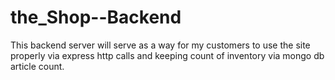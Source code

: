 # the_Shop--Backend
This backend server will serve as a way for my customers to use the site properly via express http calls and keeping count of inventory via mongo db article count.
